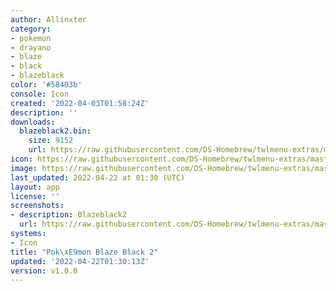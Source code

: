 ```yaml
---
author: Allinxter
category:
- pokemon
- drayano
- blaze
- black
- blazeblack
color: '#58403b'
console: Icon
created: '2022-04-03T01:58:24Z'
description: ''
downloads:
  blazeblack2.bin:
    size: 9152
    url: https://raw.githubusercontent.com/DS-Homebrew/twlmenu-extras/master/_nds/TWiLightMenu/icons/blazeblack2.bin
icon: https://raw.githubusercontent.com/DS-Homebrew/twlmenu-extras/master/_nds/TWiLightMenu/icons/gif/blazeblack2.gif
image: https://raw.githubusercontent.com/DS-Homebrew/twlmenu-extras/master/_nds/TWiLightMenu/icons/gif/blazeblack2.gif
last_updated: 2022-04-22 at 01:30 (UTC)
layout: app
license: ''
screenshots:
- description: Blazeblack2
  url: https://raw.githubusercontent.com/DS-Homebrew/twlmenu-extras/master/_nds/TWiLightMenu/icons/gif/blazeblack2.gif
systems:
- Icon
title: "Pok\xE9mon Blaze Black 2"
updated: '2022-04-22T01:30:13Z'
version: v1.0.0
---
```

